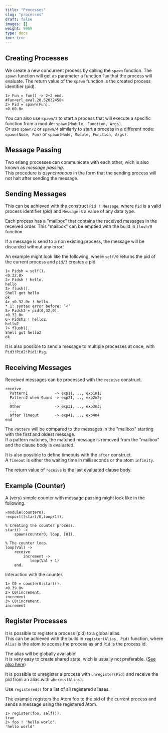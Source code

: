 ```yaml
---
title: "Processes"
slug: "processes"
draft: false
images: []
weight: 9969
type: docs
toc: true
---
```


## Creating Processes
We create a new concurrent process by calling the `spawn` function. The `spawn` function will get as parameter a function `Fun` that the process will evaluate. The return value of the `spawn` function is the created process identifier (pid).

    1> Fun = fun() -> 2+2 end.
    #Fun<erl_eval.20.52032458>
    2> Pid = spawn(Fun).
    <0.60.0>

You can also use `spawn/3` to start a process that will execute a specific function from a module: `spawn(Module, Function, Args)`.  
Or use `spawn/2` or `spawn/4` similarly to start a process in a different node: `spawn(Node, Fun)` or `spawn(Node, Module, Function, Args)`.
 

## Message Passing
Two erlang processes can communicate with each other, wich is also known as _message passing_.  
This procedure is _asynchronous_ in the form that the sending process will not halt after sending the message. 
## Sending Messages ##
This can be achieved with the construct ```Pid ! Message```, where ```Pid``` is a valid process identifier (pid) and ```Message``` is a value of any data type.  

Each process has a "mailbox" that contains the received messages in the received order. This "mailbox" can be emptied with the build in ```flush/0``` function.

If a message is send to a non existing process, the message will be discarded without any error! 

An example might look like the following, where ```self/0``` returns the pid of the current process and ```pid/3``` creates a pid.

    1> Pidsh = self().
    <0.32.0>
    2> Pidsh ! hello.
    hello
    3> flush().
    Shell got hello
    ok
    4> <0.32.0> ! hello.
    * 1: syntax error before: ’<’
    5> Pidsh2 = pid(0,32,0).
    <0.32.0>
    6> Pidsh2 ! hello2.
    hello2
    7> flush().
    Shell got hello2
    ok

It is also possible to send a message to multiple processes at once, with ```Pid3!Pid2!Pid1!Msg```.

## Receiving Messages ##

Received messages can be processed with the ```receive``` construct.  

    receive
      Pattern1            -> exp11, .., exp1n1;
      Pattern2 when Guard -> exp21, .., exp2n2;
      ...
      Other               -> exp31, .., exp3n3;
      ...
      after Timeout       -> exp41, .., exp4n4
    end

The ```Pattern``` will be compared to the messages in the "mailbox" starting with the first and oldest message.  
If a pattern matches, the matched message is removed from the "mailbox" and the clause body is evaluated.  

It is also possible to define timeouts with the ```after``` construct.  
A ```Timeout``` is either the waiting time in milliseconds or the atom ```infinity```.

The return value of ```receive``` is the last evaluated clause body.  

## Example (Counter) ##

A (very) simple counter with message passing might look like in the following.
    
    -module(counter0).
    -export([start/0,loop/1]).
    
    % Creating the counter process.
    start() ->
        spawn(counter0, loop, [0]).

    % The counter loop.
    loop(Val) ->
        receive
            increment ->
               loop(Val + 1)
        end.

Interaction with the counter.

    1> C0 = counter0:start().
    <0.39.0>
    2> C0!increment.
    increment
    3> C0!increment.
    increment

## Register Processes
It is possible to register a process (pid) to a global alias.  
This can be achieved with the build in ```register(Alias, Pid)``` function, where ```Alias``` is the atom to access the process as and ```Pid``` is the process id.  

The alias will be globally available!  
It is very easy to create shared state, wich is usually not preferable. ([See also here][1])  

It is possible to unregister a process with ```unregister(Pid)``` and receive the pid from an alias with ```whereis(Alias)```.

Use ```registered()``` for a list of all registered aliases.

The example registers the Atom foo to the pid of the current process and sends a message using the registered Atom.

    1> register(foo, self()).
    true
    2> foo ! 'hello world'.
    'hello world'




  [1]: https://stackoverflow.com/questions/2312577/in-erlang-how-is-using-registered-processes-different-from-global-variables-in-a#2319050

